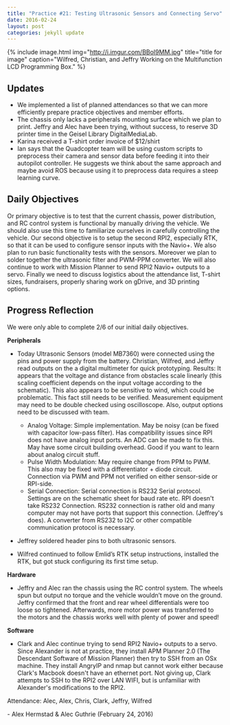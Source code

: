 ```yaml
---
title: "Practice #21: Testing Ultrasonic Sensors and Connecting Servo"
date: 2016-02-24
layout: post
categories: jekyll update
---
```


{% include image.html
            img="http://i.imgur.com/BBoI9MM.jpg"
            title="title for image"
            caption="Wilfred, Christian, and Jeffry Working on the Multifunction
            LCD Programming Box."
%}


## Updates

* We implemented a list of planned attendances so that we can more efficiently
  prepare practice objectives and member efforts.
* The chassis only lacks a peripherals mounting surface which we plan to print.
  Jeffry and Alec have been trying, without success, to reserve 3D printer time
in the Geisel Library DigitalMediaLab.
* Karina received a T-shirt order invoice of $12/shirt
* Ian says that the Quadcopter team will be using custom scripts to preprocess
  their camera and sensor data before feeding it into their autopilot
controller. He suggests we think about the same approach and maybe avoid ROS
because using it to preprocess data requires a steep learning curve.

## Daily Objectives
Or primary objective is to test that the current chassis, power distribution,
and RC control system is functional by manually driving the vehicle. We should
also use this time to familiarize ourselves in carefully controlling the
vehicle. Our second objective is to setup the second RPI2, especially RTK, so
that it can be used to configure sensor inputs with the Navio+. We also plan to
run basic functionality tests with the sensors. Moreover we plan to solder
together the ultrasonic filter and PWM-PPM converter. We will also continue to
work with Mission Planner to send RPI2 Navio+ outputs to a servo. Finally we
need to discuss logistics about the attendance list, T-shirt sizes, fundraisers,
properly sharing work on gDrive, and 3D printing options.


## Progress Reflection

We were only able to complete 2/6 of our initial daily objectives.

**Peripherals**

* Today Ultrasonic Sensors (model MB7360) were connected using the pins and
  power supply from the battery. Christian, Wilfred, and Jeffry read outputs on
the a digital multimeter for quick prototyping. Results: It appears that the
voltage and distance from obstacles scale linearly (this scaling coefficient
depends on the input voltage according to the schematic). This also appears to
be sensitive to wind, which could be problematic. This fact still needs to be
verified. Measurement equipment may need to be double checked using
oscilloscope. Also, output options need to be discussed with team.
   - Analog Voltage: Simple implementation. May be noisy (can be fixed with
     capacitor low-pass filter). Has compatibility issues since RPI does not
have analog input ports. An ADC can be made to fix this. May have some circuit
building overhead. Good if you want to learn about analog circuit stuff.
   - Pulse Width Modulation: May require change from PPM to PWM. This also may
     be fixed with a differentiator + diode circuit. Connection via PWM and PPM
not verified on either sensor-side or RPI-side.
   - Serial Connection: Serial connection is RS232 Serial protocol. Settings are
     on the schematic sheet for baud rate etc. RPI doesn't take RS232
Connection. RS232 connection is rather old and many computer may not have ports
that support this connection. (Jeffrey's does). A converter from RS232 to I2C or
other compatible communication protocol is necessary.

* Jeffrey soldered header pins to both ultrasonic sensors.

* Wilfred continued to follow Emlid’s RTK setup instructions, installed the RTK,
  but got stuck configuring its first time setup.

**Hardware**

* Jeffry and Alec ran the chassis using the RC control system. The wheels spun
  but output no torque and the vehicle wouldn’t move on the ground. Jeffry
confirmed that the front and rear wheel differentials were too loose so
tightened. Afterwards, more motor power was transferred to the motors and the
chassis works well with plenty of power and speed!

**Software**

* Clark and Alec continue trying to send RPI2 Navio+ outputs to a servo. Since
  Alexander is not at practice, they install APM Planner 2.0 (The Descendant
Software of Mission Planner) then try to SSH from an OSx machine. They install
AngryIP and nmap but cannot work either because Clark's Macbook doesn't have an
ethernet port. Not giving up, Clark attempts to SSH to the RPI2 over LAN WIFI,
but is unfamiliar with Alexander's modifications to the RPI2.

Attendance: Alec, Alex, Chris, Clark, Jeffry, Wilfred

\- Alex Hermstad & Alec Guthrie (February 24, 2016)
